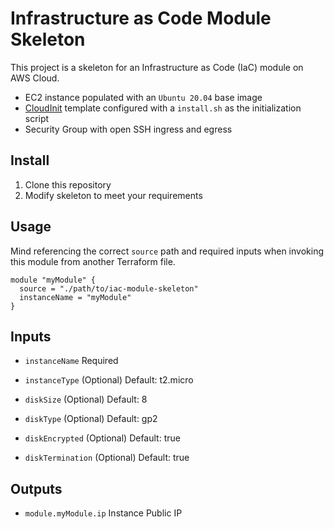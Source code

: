 # Infrastructure as Code Module Skeleton

This project is a skeleton for an Infrastructure as Code (IaC) module on AWS Cloud.

- EC2 instance populated with an `Ubuntu 20.04` base image
- [CloudInit](https://cloudinit.readthedocs.io/en/latest/) template configured with a `install.sh` as the initialization script
- Security Group with open SSH ingress and egress

## Install
1) Clone this repository
2) Modify skeleton to meet your requirements

## Usage
Mind referencing the correct `source` path and required inputs when invoking this module from another Terraform file.
```
module "myModule" {
  source = "./path/to/iac-module-skeleton"
  instanceName = "myModule"
}
```

## Inputs

  - `instanceName` Required
    
  - `instanceType` (Optional) Default: t2.micro
    
  - `diskSize` (Optional) Default: 8

  - `diskType` (Optional) Default: gp2
  
  - `diskEncrypted` (Optional) Default: true
  
  - `diskTermination` (Optional) Default: true

## Outputs
  - `module.myModule.ip` Instance Public IP
